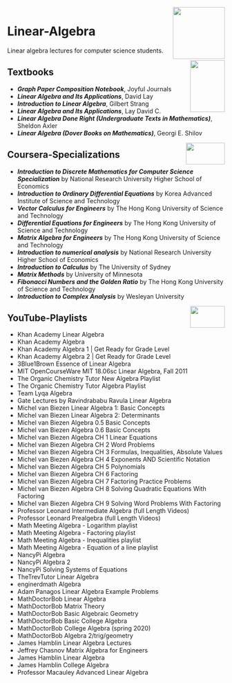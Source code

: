 <img align="right" width="120" height="120" src="https://github.com/cs-MohamedAyman/Computer-Science-Textbooks/blob/master/logos/linear-algebra.jpg">

# Linear-Algebra
Linear algebra lectures for computer science students.

<img align="right" width="80" height="120" src="https://github.com/cs-MohamedAyman/Computer-Science-Textbooks/blob/master/logos/textbooks.jpg">

## Textbooks

* ***Graph Paper Composition Notebook***, Joyful Journals
* ***Linear Algebra and Its Applications***, David Lay
* ***Introduction to Linear Algebra***, Gilbert Strang
* ***Linear Algebra and Its Applications***, Lay David C.
* ***Linear Algebra Done Right (Undergraduate Texts in Mathematics)***, Sheldon Axler
* ***Linear Algebra (Dover Books on Mathematics)***, Georgi E. Shilov

<img align="right" width="90" height="50" src="https://github.com/cs-MohamedAyman/Coursera-Specializations/blob/master/organizations-logos/coursera.jpg">

## Coursera-Specializations

* ***Introduction to Discrete Mathematics for Computer Science Specialization*** by National Research University Higher School of Economics
* ***Introduction to Ordinary Differential Equations*** by Korea Advanced Institute of Science and Technology
* ***Vector Calculus for Engineers*** by The Hong Kong University of Science and Technology
* ***Differential Equations for Engineers*** by The Hong Kong University of Science and Technology
* ***Matrix Algebra for Engineers*** by The Hong Kong University of Science and Technology
* ***Introduction to numerical analysis*** by National Research University Higher School of Economics
* ***Introduction to Calculus*** by The University of Sydney
* ***Matrix Methods*** by University of Minnesota
* ***Fibonacci Numbers and the Golden Ratio*** by The Hong Kong University of Science and Technology
* ***Introduction to Complex Analysis*** by Wesleyan University

<img align="right" width="80" height="50" src="https://github.com/cs-MohamedAyman/YouTube-Playlists/blob/master/organizations-logos/youtube.jpg">

## YouTube-Playlists

* Khan Academy	Linear Algebra
* Khan Academy	Algebra
* Khan Academy	Algebra 1 | Get Ready for Grade Level
* Khan Academy	Algebra 2 | Get Ready for Grade Level
* 3Blue1Brown	Essence of Linear Algebra
* MIT OpenCourseWare	MIT 18.06sc Linear Algebra, Fall 2011
* The Organic Chemistry Tutor	New Algebra Playlist
* The Organic Chemistry Tutor	Algebra Playlist
* Team Lyqa	Algebra
* Gate Lectures by Ravindrababu Ravula	Linear Algebra
* Michel van Biezen	Linear Algebra 1: Basic Concepts
* Michel van Biezen	Linear Algebra 2: Determinants
* Michel van Biezen	Algebra 0.5 Basic Concepts
* Michel van Biezen	Algebra 0.6 Basic Concepts
* Michel van Biezen	Algebra CH 1 Linear Equations
* Michel van Biezen	Algebra CH 2 Word Problems
* Michel van Biezen	Algebra CH 3 Formulas, Inequalities, Absolute Values
* Michel van Biezen	Algebra CH 4 Exponents AND Scientific Notation
* Michel van Biezen	Algebra CH 5 Polynomials
* Michel van Biezen	Algebra CH 6 Factoring
* Michel van Biezen	Algebra CH 7 Factoring Practice Problems
* Michel van Biezen	Algebra CH 8 Solving Quadratic Equations With Factoring
* Michel van Biezen	Algebra CH 9 Solving Word Problems With Factoring
* Professor Leonard	Intermediate Algebra (full Length Videos)
* Professor Leonard	Prealgebra (full Length Videos)
* Math Meeting	Algebra - Logarithm playlist
* Math Meeting	Algebra - Factoring playlist
* Math Meeting	Algebra - Inequalities playlist
* Math Meeting	Algebra - Equation of a line playlist
* NancyPi	Algebra
* NancyPi	Algebra 2
* NancyPi	Solving Systems of Equations
* TheTrevTutor	Linear Algebra
* enginerdmath	Algebra
* Adam Panagos	Linear Algebra Example Problems
* MathDoctorBob	Linear Algebra
* MathDoctorBob	Matrix Theory
* MathDoctorBob	Basic Algebraic Geometry
* MathDoctorBob	Basic College Algebra
* MathDoctorBob	College Algebra (spring 2020)
* MathDoctorBob	Algebra 2/trig/geometry
* James Hamblin	Linear Algebra Lectures
* Jeffrey Chasnov	Matrix Algebra for Engineers
* James Hamblin	Linear Algebra
* James Hamblin	College Algebra
* Professor Macauley	Advanced Linear Algebra
